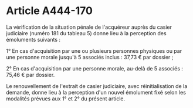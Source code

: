 # Article A444-170

<p>La vérification de la situation pénale de l'acquéreur auprès du casier judiciaire (numéro 181 du tableau 5) donne lieu à la perception des émoluments suivants :</p><p>1° En cas d'acquisition par une ou plusieurs personnes physiques ou par une personne morale jusqu'à 5 associés inclus : 37,73 € par dossier ;</p><p>2° En cas d'acquisition par une personne morale, au-delà de 5 associés : 75,46 € par dossier.</p><p>Le renouvellement de l'extrait de casier judiciaire, avec réinitialisation de la demande, donne lieu à la perception d'un nouvel émolument fixé selon les modalités prévues aux 1° et 2° du présent article.</p>